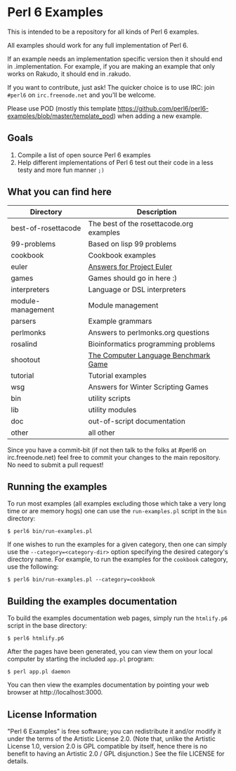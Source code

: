 # Perl 6 Examples

This is intended to be a repository for all kinds of Perl 6 examples.

All examples should work for any full implementation of Perl 6.

If an example needs an implementation specific version then it should end in
.implementation.  For example, if you are making an example that only works
on Rakudo, it should end in .rakudo.

If you want to contribute, just ask! The quicker choice is to use IRC:
join `#perl6` on `irc.freenode.net` and you'll be welcome.

Please use POD (mostly this template
https://github.com/perl6/perl6-examples/blob/master/template_pod) when
adding a new example.

## Goals

1. Compile a list of open source Perl 6 examples
2. Help different implementations of Perl 6 test out their code in a less
   testy and more fun manner `;)`

## What you can find here

| Directory          | Description                              |
|--------------------|------------------------------------------|
|best-of-rosettacode | The best of the rosettacode.org examples |
|99-problems         | Based on lisp 99 problems |
|cookbook            | Cookbook examples |
|euler               | [Answers for Project Euler](http://projecteuler.net) |
|games               | Games should go in here :) |
|interpreters        | Language or DSL interpreters |
|module-management   | Module management |
|parsers             | Example grammars |
|perlmonks           | Answers to perlmonks.org questions |
|rosalind            | Bioinformatics programming problems |
|shootout            | [The Computer Language Benchmark Game](http://shootout.alioth.debian.org/) |
|tutorial            | Tutorial examples |
|wsg                 | Answers for Winter Scripting Games |
|bin                 | utility scripts |
|lib                 | utility modules |
|doc                 | out-of-script documentation |
|other               | all other |

Since you have a commit-bit (if not then talk to the folks at #perl6 on
irc.freenode.net) feel free to commit your changes to the main repository.
No need to submit a pull request!

## Running the examples

To run most examples (all examples excluding those which take a very long
time or are memory hogs) one can use the `run-examples.pl` script in the
`bin` directory:

    $ perl6 bin/run-examples.pl

If one wishes to run the examples for a given category, then one can simply
use the `--category=<category-dir>` option specifying the desired category's
directory name.  For example, to run the examples for the `cookbook`
category, use the following:

    $ perl6 bin/run-examples.pl --category=cookbook

## Building the examples documentation

To build the examples documentation web pages, simply run the `htmlify.p6`
script in the base directory:

    $ perl6 htmlify.p6

After the pages have been generated, you can view them on your local
computer by starting the included `app.pl` program:

    $ perl app.pl daemon

You can then view the examples documentation by pointing your web browser at
http://localhost:3000.

## License Information

"Perl 6 Examples" is free software; you can redistribute it and/or modify it
under the terms of the Artistic License 2.0.  (Note that, unlike the
Artistic License 1.0, version 2.0 is GPL compatible by itself, hence there
is no benefit to having an Artistic 2.0 / GPL disjunction.)  See the file
LICENSE for details.
